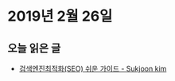# 2019년 2월 26일

## 오늘 읽은 글

* [검색엔진최적화(SEO) 쉬운 가이드 - Sukjoon kim](https://blog.usefulparadigm.com/%EA%B2%80%EC%83%89%EC%97%94%EC%A7%84%EC%B5%9C%EC%A0%81%ED%99%94-seo-%EC%89%AC%EC%9A%B4-%EA%B0%80%EC%9D%B4%EB%93%9C-f003911b0a79)
